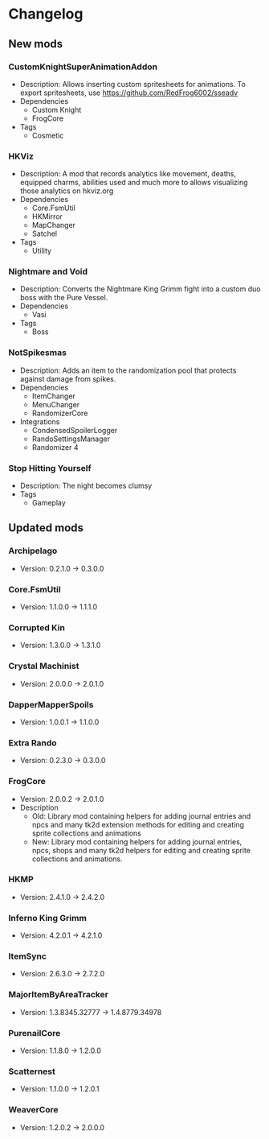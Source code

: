 # Changelog


## New mods

### CustomKnightSuperAnimationAddon

- Description: Allows inserting custom spritesheets for animations. To export spritesheets, use https://github.com/RedFrog6002/sseadv
- Dependencies
  + Custom Knight
  + FrogCore
- Tags
  + Cosmetic

### HKViz

- Description: A mod that records analytics like movement, deaths, equipped charms, abilities used and much more to allows visualizing those analytics on hkviz.org
- Dependencies
  + Core.FsmUtil
  + HKMirror
  + MapChanger
  + Satchel
- Tags
  + Utility

### Nightmare and Void

- Description: Converts the Nightmare King Grimm fight into a custom duo boss with the Pure Vessel.
- Dependencies
  + Vasi
- Tags
  + Boss

### NotSpikesmas

- Description: Adds an item to the randomization pool that protects against damage from spikes.
- Dependencies
  + ItemChanger
  + MenuChanger
  + RandomizerCore
- Integrations
  + CondensedSpoilerLogger
  + RandoSettingsManager
  + Randomizer 4

### Stop Hitting Yourself

- Description: The night becomes clumsy
- Tags
  + Gameplay


## Updated mods

### Archipelago

- Version: 0.2.1.0 -> 0.3.0.0

### Core.FsmUtil

- Version: 1.1.0.0 -> 1.1.1.0

### Corrupted Kin

- Version: 1.3.0.0 -> 1.3.1.0

### Crystal Machinist

- Version: 2.0.0.0 -> 2.0.1.0

### DapperMapperSpoils

- Version: 1.0.0.1 -> 1.1.0.0

### Extra Rando

- Version: 0.2.3.0 -> 0.3.0.0

### FrogCore

- Version: 2.0.0.2 -> 2.0.1.0
- Description
  + Old: Library mod containing helpers for adding journal entries and npcs and many tk2d extension methods for editing and creating sprite collections and animations
  + New: Library mod containing helpers for adding journal entries, npcs, shops and many tk2d helpers for editing and creating sprite collections and animations.

### HKMP

- Version: 2.4.1.0 -> 2.4.2.0

### Inferno King Grimm

- Version: 4.2.0.1 -> 4.2.1.0

### ItemSync

- Version: 2.6.3.0 -> 2.7.2.0

### MajorItemByAreaTracker

- Version: 1.3.8345.32777 -> 1.4.8779.34978

### PurenailCore

- Version: 1.1.8.0 -> 1.2.0.0

### Scatternest

- Version: 1.1.0.0 -> 1.2.0.1

### WeaverCore

- Version: 1.2.0.2 -> 2.0.0.0

